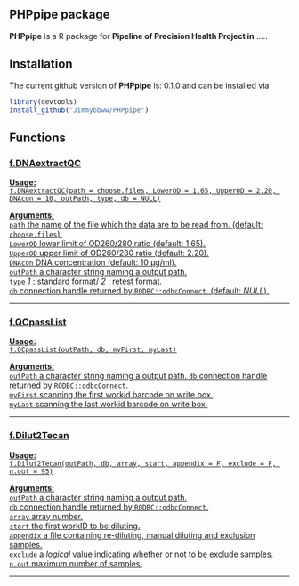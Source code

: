 
## <i class="fa fa-map" aria-hidden="true"></i> PHPpipe package

**PHPpipe** is a R package for **Pipeline of Precision Health Project in** .....

## <i class="fa fa-rocket" aria-hidden="true"></i> Installation

The current github version of **PHPpipe** is: 0.1.0 and can be installed via

``` r
library(devtools)
install_github("Jimmybbww/PHPpipe")
```

## <i class="fa fa-rocket" aria-hidden="true"></i> Functions

### <u>f.DNAextractQC<u>
**Usage:**  
`f.DNAextractQC(path = choose.files, LowerOD = 1.65, UpperOD = 2.20, DNAcon = 10, outPath, type, db = NULL)`  <br>


**Arguments:**  
`path`  the name of the file which the data are to be read from.  (default: `choose.files`).  
`LowerOD` lower limit of OD260/280 ratio (default: 1.65).  
`UpperOD` upper limit of OD260/280 ratio (default: 2.20).  
`DNAcon` DNA concentration (default: 10 µg/ml).  
`outPath` a character string naming a output path.  
`type` *1* : standard format/ *2* : retest format.  
`db` connection handle returned by `RODBC::odbcConnect`. (default: *NULL*).  

---
### <u>f.QCpassList<u>
**Usage:**  
`f.QCpassList(outPath, db, myFirst, myLast)`  <br>


**Arguments:**  
`outPath` a character string naming a output path.
`db` connection handle returned by `RODBC::odbcConnect`.   
`myFirst` scanning the first workid barcode on write box.   
`myLast` scanning the last workid barcode on write box.  

---

### <u>f.Dilut2Tecan<u>
**Usage:**  
`f.Dilut2Tecan(outPath, db, array, start, appendix = F, exclude = F, n.out = 95)`  <br>


**Arguments:**  
`outPath` a character string naming a output path.  
`db` connection handle returned by `RODBC::odbcConnect`.  
`array` array number.  
`start` the first workID to be diluting.  
`appendix`  a file containing re-diluting, manual diluting and exclusion samples.  
`exclude` a *logical* value indicating whether or not to be exclude samples.  
`n.out` maximum number of samples.  

---